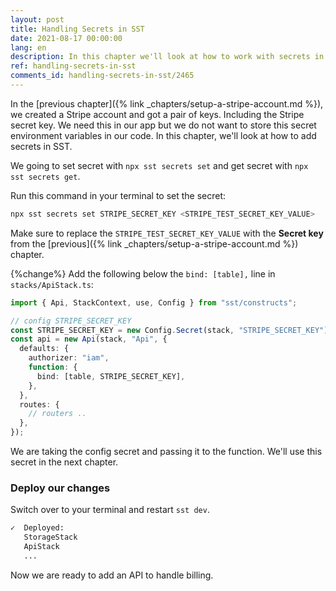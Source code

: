 ```yaml
---
layout: post
title: Handling Secrets in SST
date: 2021-08-17 00:00:00
lang: en
description: In this chapter we'll look at how to work with secrets in an SST app. We store secrets with sst cli config.
ref: handling-secrets-in-sst
comments_id: handling-secrets-in-sst/2465
---
```


In the [previous chapter]({% link _chapters/setup-a-stripe-account.md %}), we created a Stripe account and got a pair of keys. Including the Stripe secret key. We need this in our app but we do not want to store this secret environment variables in our code. In this chapter, we'll look at how to add secrets in SST.

We going to set secret with `npx sst secrets set` and get secret with `npx sst secrets get`.

Run this command in your terminal to set the secret:

```bash
npx sst secrets set STRIPE_SECRET_KEY <STRIPE_TEST_SECRET_KEY_VALUE>
```

Make sure to replace the `STRIPE_TEST_SECRET_KEY_VALUE` with the **Secret key** from the [previous]({% link _chapters/setup-a-stripe-account.md %}) chapter.

{%change%} Add the following below the `bind: [table],` line in `stacks/ApiStack.ts`:

```ts
import { Api, StackContext, use, Config } from "sst/constructs";

// config STRIPE_SECRET_KEY
const STRIPE_SECRET_KEY = new Config.Secret(stack, "STRIPE_SECRET_KEY");
const api = new Api(stack, "Api", {
  defaults: {
    authorizer: "iam",
    function: {
      bind: [table, STRIPE_SECRET_KEY],
    },
  },
  routes: {
    // routers ..
  },
});

```

We are taking the config secret and passing it to the function. We'll use this secret in the next chapter.

### Deploy our changes

Switch over to your terminal and restart `sst dev`.

```bash
✓  Deployed:
   StorageStack
   ApiStack
   ...
```

Now we are ready to add an API to handle billing.

